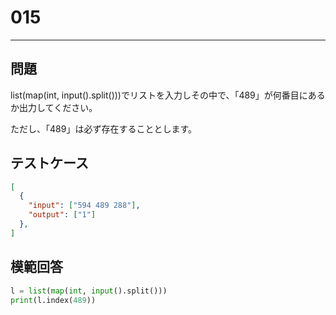 
# 015

---

## 問題

list(map(int, input().split()))でリストを入力しその中で、「489」が何番目にあるか出力してください。

ただし、「489」は必ず存在することとします。

## テストケース

```json
[
  {
    "input": ["594 489 288"],
    "output": ["1"]
  },
]
```

## 模範回答

```python
l = list(map(int, input().split()))
print(l.index(489))
```

